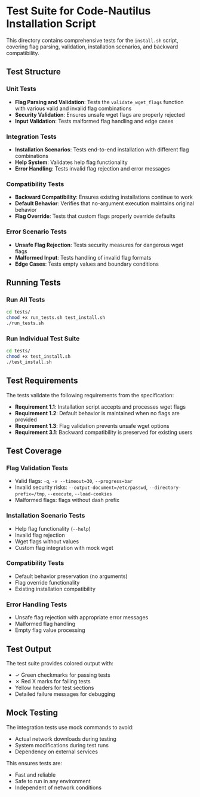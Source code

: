 # Test Suite for Code-Nautilus Installation Script

This directory contains comprehensive tests for the `install.sh` script, covering flag parsing, validation, installation scenarios, and backward compatibility.

## Test Structure

### Unit Tests
- **Flag Parsing and Validation**: Tests the `validate_wget_flags` function with various valid and invalid flag combinations
- **Security Validation**: Ensures unsafe wget flags are properly rejected
- **Input Validation**: Tests malformed flag handling and edge cases

### Integration Tests
- **Installation Scenarios**: Tests end-to-end installation with different flag combinations
- **Help System**: Validates help flag functionality
- **Error Handling**: Tests invalid flag rejection and error messages

### Compatibility Tests
- **Backward Compatibility**: Ensures existing installations continue to work
- **Default Behavior**: Verifies that no-argument execution maintains original behavior
- **Flag Override**: Tests that custom flags properly override defaults

### Error Scenario Tests
- **Unsafe Flag Rejection**: Tests security measures for dangerous wget flags
- **Malformed Input**: Tests handling of invalid flag formats
- **Edge Cases**: Tests empty values and boundary conditions

## Running Tests

### Run All Tests
```bash
cd tests/
chmod +x run_tests.sh test_install.sh
./run_tests.sh
```

### Run Individual Test Suite
```bash
cd tests/
chmod +x test_install.sh
./test_install.sh
```

## Test Requirements

The tests validate the following requirements from the specification:

- **Requirement 1.1**: Installation script accepts and processes wget flags
- **Requirement 1.2**: Default behavior is maintained when no flags are provided
- **Requirement 1.3**: Flag validation prevents unsafe wget options
- **Requirement 3.1**: Backward compatibility is preserved for existing users

## Test Coverage

### Flag Validation Tests
- Valid flags: `-q`, `-v --timeout=30`, `--progress=bar`
- Invalid security risks: `--output-document=/etc/passwd`, `--directory-prefix=/tmp`, `--execute`, `--load-cookies`
- Malformed flags: flags without dash prefix

### Installation Scenario Tests
- Help flag functionality (`--help`)
- Invalid flag rejection
- Wget flags without values
- Custom flag integration with mock wget

### Compatibility Tests
- Default behavior preservation (no arguments)
- Flag override functionality
- Existing installation compatibility

### Error Handling Tests
- Unsafe flag rejection with appropriate error messages
- Malformed flag handling
- Empty flag value processing

## Test Output

The test suite provides colored output with:
- ✓ Green checkmarks for passing tests
- ✗ Red X marks for failing tests
- Yellow headers for test sections
- Detailed failure messages for debugging

## Mock Testing

The integration tests use mock commands to avoid:
- Actual network downloads during testing
- System modifications during test runs
- Dependency on external services

This ensures tests are:
- Fast and reliable
- Safe to run in any environment
- Independent of network conditions
